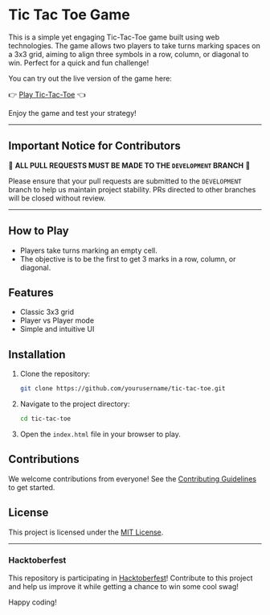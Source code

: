 # Tic Tac Toe Game

This is a simple yet engaging Tic-Tac-Toe game built using web technologies. The game allows two players to take turns marking spaces on a 3x3 grid, aiming to align three symbols in a row, column, or diagonal to win. Perfect for a quick and fun challenge!

You can try out the live version of the game here:

👉 [Play Tic-Tac-Toe](https://arujjval.github.io/tic-tac-toe) 👈

Enjoy the game and test your strategy!

---

## Important Notice for Contributors

🚨 **ALL PULL REQUESTS MUST BE MADE TO THE `DEVELOPMENT` BRANCH** 🚨

Please ensure that your pull requests are submitted to the `DEVELOPMENT` branch to help us maintain project stability. PRs directed to other branches will be closed without review.

---

## How to Play

- Players take turns marking an empty cell.
- The objective is to be the first to get 3 marks in a row, column, or diagonal.

## Features

- Classic 3x3 grid
- Player vs Player mode
- Simple and intuitive UI

## Installation

1. Clone the repository:
   ```bash
   git clone https://github.com/yourusername/tic-tac-toe.git
   ```
2. Navigate to the project directory:
   ```bash
   cd tic-tac-toe
   ```
3. Open the `index.html` file in your browser to play.

## Contributions

We welcome contributions from everyone! See the [Contributing Guidelines](CONTRIBUTING.md) to get started.

## License

This project is licensed under the [MIT License](LICENSE).

---

### Hacktoberfest

This repository is participating in [Hacktoberfest](https://hacktoberfest.com/)! Contribute to this project and help us improve it while getting a chance to win some cool swag!

Happy coding!
